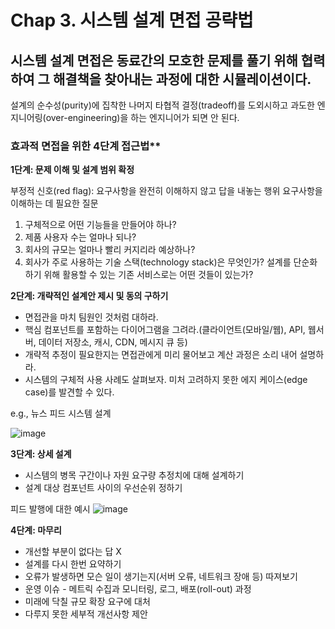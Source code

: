 # Chap 3. 시스템 설계 면접 공략법

시스템 설계 면접은 동료간의 모호한 문제를 풀기 위해 협력하여 그 해결책을 찾아내는 과정에 대한 시뮬레이션이다.
---

설계의 순수성(purity)에 집착한 나머지 타협적 결정(tradeoff)를 도외시하고 과도한 엔지니어링(over-engineering)을 하는 엔지니어가 되면 안 된다.

### 효과적 면접을 위한 4단계 접근법**

**1단계: 문제 이해 및 설계 범위 확정**

부정적 신호(red flag): 요구사항을 완전히 이해하지 않고 답을 내놓는 행위
요구사항을 이해하는 데 필요한 질문
1. 구체적으로 어떤 기능들을 만들어야 하나?
2. 제품 사용자 수는 얼마나 되나?
3. 회사의 규모는 얼마나 빨리 커지리라 예상하나?
4. 회사가 주로 사용하는 기술 스택(technology stack)은 무엇인가? 설계를 단순화하기 위해 활용할 수 있는 기존 서비스로는 어떤 것들이 있는가?

**2단계: 개략적인 설계안 제시 및 동의 구하기**

- 면접관을 마치 팀원인 것처럼 대하라.
- 핵심 컴포넌트를 포함하는 다이어그램을 그려라.(클라이언트(모바일/웹), API, 웹서버, 데이터 저장소, 캐시, CDN, 메시지 큐 등)
- 개략적 추정이 필요한지는 면접관에게 미리 물어보고 계산 과정은 소리 내어 설명하라.
- 시스템의 구체적 사용 사례도 살펴보자. 미처 고려하지 못한 에지 케이스(edge case)를 발견할 수 있다.

</p>
e.g., 뉴스 피드 시스템 설계</p>

![image](https://github.com/aws-cloud-clubs/2024-khu-study/assets/56192209/0b02df7d-294f-4b71-865a-3405cd6feb3b)

**3단계: 상세 설계**

- 시스템의 병목 구간이나 자원 요구량 추정치에 대해 설계하기
- 설계 대상 컴포넌트 사이의 우선순위 정하기

피드 발행에 대한 예시
![image](https://github.com/aws-cloud-clubs/2024-khu-study/assets/56192209/e1fd75f2-6dcb-4daf-9112-3801f2daf4a8)

**4단계: 마무리**

- 개선할 부분이 없다는 답 X
- 설계를 다시 한번 요약하기
- 오류가 발생하면 모슨 일이 생기는지(서버 오류, 네트워크 장애 등) 따져보기
- 운영 이슈 - 메트릭 수집과 모니터링, 로그, 배포(roll-out) 과정
- 미래에 닥칠 규모 확장 요구에 대처
- 다루지 못한 세부적 개선사항 제안